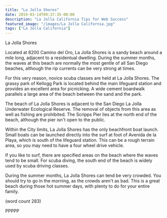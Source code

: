 ```yaml
---
title: "La Jolla Shores"
date: 2019-03-14T09:37:35-08:00
description: "La Jolla California Tips for Web Success"
featured_image: "/images/La Jolla California.jpg"
tags: ["La Jolla California"]
---
```


La Jolla Shores

Located at 8200 Camino del Oro, La Jolla Shores is a
sandy beach around a mile long, adjacent to a 
residentual dwelling.  During the summer months, the
waves at this beach are normally the most gentle of
all San Diego beaches, although the rip currents can
be very strong at times.

For this very reason, novice scuba classes are held
at La Jolla Shores.  The grassy park of Kellogg
Park is located behind the main lifeguard station
and provides an excellent area for picnicking.  A
wide cement boardwalk parallels a large area of the
beach between the sand and the park.

The beach of La Jolla Shores is adjacent to the San
Diego La Jolla Underwater Ecological Reserve.  The
removal of objects from this area as well as fishing
are prohibited.  The Scripps Pier lies at the north
end of the beach, although the pier isn't open to
the public.  

Within the City limits, La Jolla Shores has the only
beachfront boat launch.  Small boats can be launched
directly into the surf at foot of Avenida de la Playa,
which is south of the lifeguard station.  This can
be a rough terrain area, so you may need to have
a four wheel drive vehicle.

If you like to surf, there are specified areas on
the beach where the waves tend to be small.  For
scuba diving, the south end of the beach is widely
used by scuba driving classes.  

During the summer months, La Jolla Shores can tend
be very crowded.  You should try to go in the morning,
as the crowds aren't as bad.  This is a great beach
during those hot summer days, with plenty to do
for your entire family.

(word count 283)

PPPPP
